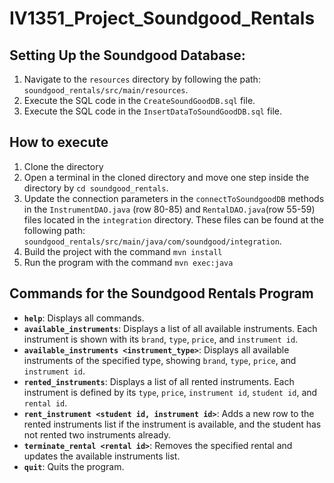 # IV1351_Project_Soundgood_Rentals

## Setting Up the Soundgood Database:

1. Navigate to the `resources` directory by following the path: `soundgood_rentals/src/main/resources`.
2. Execute the SQL code in the `CreateSoundGoodDB.sql` file.
3. Execute the SQL code in the `InsertDataToSoundGoodDB.sql` file.





## How to execute

1. Clone the directory
2. Open a terminal in the cloned directory and move one step inside the directory by `cd soundgood_rentals`.
3. Update the connection parameters in the `connectToSoundgoodDB` methods in the `InstrumentDAO.java` (row 80-85) and `RentalDAO.java`(row 55-59) files located in the `integration` directory.
   These files can be found at the following path: `soundgood_rentals/src/main/java/com/soundgood/integration`.
4. Build the project with the command `mvn install`
5. Run the program with the command `mvn exec:java`


## Commands for the Soundgood Rentals Program

- **`help`**: Displays all commands.
- **`available_instruments`**: Displays a list of all available instruments. Each instrument is shown with its `brand`, `type`, `price`, and `instrument id`.
- **`available_instruments <instrument_type>`**: Displays all available instruments of the specified type, showing `brand`, `type`, `price`, and `instrument id`.
- **`rented_instruments`**: Displays a list of all rented instruments. Each instrument is defined by its `type`, `price`, `instrument id`, `student id`, and `rental id`.
- **`rent_instrument <student id, instrument id>`**: Adds a new row to the rented instruments list if the instrument is available, and the student has not rented two instruments already.
- **`terminate_rental <rental id>`**: Removes the specified rental and updates the available instruments list.
- **`quit`**: Quits the program.

